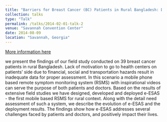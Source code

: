 ```yaml
---
title: "Barriers for Breast Cancer (BC) Patients in Rural Bangladesh: Design and Deployment of a Mobile based Solution"
collection: talks
type: "Talk"
permalink: /talks/2014-02-01-talk-2
venue: "Savannah Convention Center"
date: 2014-08-09
location: "Savannah, Georgia"
---
```


[More information here](http://secret.cs.uab.edu/media/haque-2014-barriers-for-breast-cancer-amcis.pdf)

we present the findings of our field study conducted on 39 breast cancer patients in rural Bangladesh. Lack of motivation to go to health centers on patients’ side due to financial, social and transportation hazards result in inadequate data for proper assessment. In this scenario a mobile phone based remote symptom monitoring system (RSMS) with inspirational videos can serve the purpose of both patients and doctors. Based on the results of extensive field studies we have designed, developed and deployed e-ESAS - the first mobile based RSMS for rural context. Along with the detail need assessment of such a system, we describe the evolution of e-ESAS and the deployment results. The findings show how e-ESAS addresses several challenges faced by patients and doctors, and positively impact their lives.
